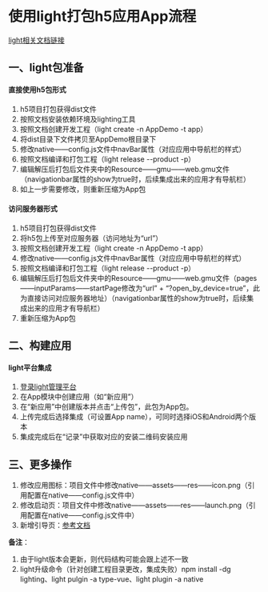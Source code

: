 # 使用light打包h5应用App流程

[light相关文档链接](https://document.lightyy.com/lighting_ref/index.html)

## 一、light包准备

#### 直接使用h5包形式

1. h5项目打包获得dist文件
2. 按照文档安装依赖环境及lighting工具
3. 按照文档创建开发工程（light create -n AppDemo -t app）
4. 将dist目录下文件拷贝至AppDemo根目录下
5. 修改native——config.js文件中navBar属性（对应应用中导航栏的样式）
6. 按照文档编译和打包工程（light release --product -p）
7. 编辑解压后打包后文件夹中的Resource——gmu——web.gmu文件（navigationbar属性的show为true时，后续集成出来的应用才有导航栏）
8. 如上一步需要修改，则重新压缩为App包

#### 访问服务器形式

1. h5项目打包获得dist文件
2. 将h5包上传至对应服务器（访问地址为“url”）
3. 按照文档创建开发工程（light create -n AppDemo -t app）
4. 修改native——config.js文件中navBar属性（对应应用中导航栏的样式）
5. 按照文档编译和打包工程（light release --product -p）
6. 编辑解压后打包后文件夹中的Resource——gmu——web.gmu文件（pages——inputParams——startPage修改为“url” + “?open_by_device=true”，此为直接访问对应服务器地址）（navigationbar属性的show为true时，后续集成出来的应用才有导航栏）
7. 重新压缩为App包

## 二、构建应用

#### light平台集成
1. [登录light管理平台](https://passport.hscloud.cn/iuccasserver/login?service=https%3A%2F%2Flight.hscloud.cn%2Fportal%2Fhome&showLogo=true)
2. 在App模块中创建应用（如“新应用”）
3. 在“新应用”中创建版本并点击“上传包”，此包为App包。
4. 上传完成后选择集成（可设置App name），可同时选择iOS和Android两个版本
5. 集成完成后在“记录”中获取对应的安装二维码安装应用

## 三、更多操作
1. 修改应用图标：项目文件中修改native——assets——res——icon.png（引用配置在native——config.js文件中）
2. 修改启动页：项目文件中修改native——assets——res——launch.png（引用配置在native——config.js文件中）
3. 新增引导页：[参考文档](https://document.lightyy.com/app_dev_jsn/content/she_zhi_icon_yu_qi_dong_tu.html)

**备注**：
1. 由于light版本会更新，则代码结构可能会跟上述不一致
2. light升级命令（针对创建工程目录更改，集成失败）npm install -dg lighting、light pulgin -a type-vue、light plugin -a native


